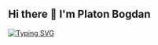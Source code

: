 ## Hi there 👋 I'm Platon Bogdan
[![Typing SVG](https://readme-typing-svg.herokuapp.com?color=%bd2c00&lines=I+learn+programming+and+development)](https://git.io/typing-svg)
